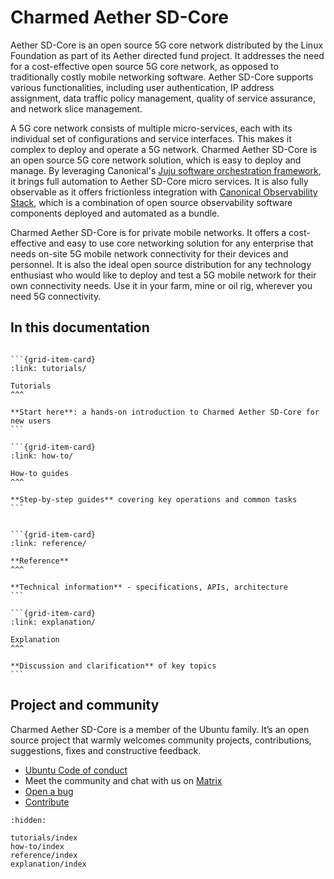 # Charmed Aether SD-Core

Aether SD-Core is an open source 5G core network distributed by the Linux Foundation as part of its Aether directed fund project. It addresses the need for a cost-effective open source 5G core network, as opposed to traditionally costly mobile networking software. Aether SD-Core supports various functionalities, including user authentication, IP address assignment, data traffic policy management, quality of service assurance, and network slice management.

A 5G core network consists of multiple micro-services, each with its individual set of configurations and service interfaces. This makes it complex to deploy and operate a 5G network. Charmed Aether SD-Core is an open source 5G core network solution, which is easy to deploy and manage. By leveraging Canonical's [Juju software orchestration framework](https://juju.is/), it brings full automation to Aether SD-Core micro services. It is also fully observable as it offers frictionless integration with [Canonical Observability Stack](https://ubuntu.com/observability), which is a combination of open source observability software components deployed and automated as a bundle.

Charmed Aether SD-Core is for private mobile networks. It offers a cost-effective and easy to use core networking solution for any enterprise that needs on-site 5G mobile network connectivity for their devices and personnel. It is also the ideal open source distribution for any technology enthusiast who would like to deploy and test a 5G mobile network for their own connectivity needs. Use it in your farm, mine or oil rig, wherever you need 5G connectivity.

## In this documentation

````{grid} 1 1 2 2

```{grid-item-card}
:link: tutorials/

Tutorials
^^^

**Start here**: a hands-on introduction to Charmed Aether SD-Core for new users
```

```{grid-item-card}
:link: how-to/

How-to guides
^^^

**Step-by-step guides** covering key operations and common tasks
```

````


````{grid} 1 1 2 2

```{grid-item-card}
:link: reference/

**Reference**
^^^

**Technical information** - specifications, APIs, architecture
```

```{grid-item-card}
:link: explanation/

Explanation
^^^

**Discussion and clarification** of key topics
```

````

## Project and community

Charmed Aether SD-Core is a member of the Ubuntu family. It’s an open source project that warmly welcomes community projects, contributions, suggestions, fixes and constructive feedback.

- [Ubuntu Code of conduct](https://ubuntu.com/community/ethos/code-of-conduct)
- Meet the community and chat with us on [Matrix](https://matrix.to/#/#charmhub-charmed5g:ubuntu.com)
- [Open a bug](https://github.com/canonical/charmed-aether-sd-core/issues)
- [Contribute](https://github.com/canonical/charmed-aether-sd-core/)

```{toctree}
:hidden:

tutorials/index
how-to/index
reference/index
explanation/index
```
